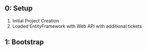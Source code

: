 ## 0: Setup
1. Initial Project Creation
2. Loaded EntityFramework with Web API with additional tickets

## 1: Bootstrap